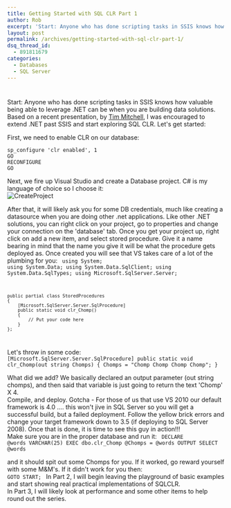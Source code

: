 ```yaml
---
title: Getting Started with SQL CLR Part 1
author: Rob
excerpt: 'Start: Anyone who has done scripting tasks in SSIS knows how valuable being able to leverage .NET can be when you are building data solutions. Based on a presentation I saw, by Tim Mitchell, I was encouraged to extend .NET past SSIS and start exploring SQL CLR.  Lets get started'
layout: post
permalink: /archives/getting-started-with-sql-clr-part-1/
dsq_thread_id:
  - 891811679
categories:
  - Databases
  - SQL Server
---
```

# 

Start: Anyone who has done scripting tasks in SSIS knows how valuable being able to leverage .NET can be when you are building data solutions. Based on a recent presentation, by [Tim Mitchell][1], I was encouraged to extend .NET past SSIS and start exploring SQL CLR. Let's get started:

 [1]: http://www.timmitchell.net/

First, we need to enable CLR on our database:

    sp_configure 'clr enabled', 1
    GO
    RECONFIGURE
    GO
    

Next, we fire up Visual Studio and create a Database project. C# is my language of choice so I choose it:  
![CreateProject][2]

 [2]: http://images.datachomp.com/sqlserver/sqlclr/CreateProject.jpg

After that, it will likely ask you for some DB credentials, much like creating a datasource when you are doing other .net applications. Like other .NET solutions, you can right click on your project, go to properties and change your connection on the 'database' tab. Once you get your project up, right click on add a new item, and select stored procedure. Give it a name bearing in mind that the name you give it will be what the procedure gets deployed as. Once created you will see that VS takes care of a lot of the plumbing for you:
<code>
	using System;
	using System.Data;
	using System.Data.SqlClient;
	using System.Data.SqlTypes;
	using Microsoft.SqlServer.Server;


	public partial class StoredProcedures
	{
		[Microsoft.SqlServer.Server.SqlProcedure]
		public static void clr_Chomp()
		{
			// Put your code here
		}
	};
</code>

Let's throw in some code:
<code>
	[Microsoft.SqlServer.Server.SqlProcedure]
		public static void clr_Chomp(out string Chomps)
		{
			Chomps = "Chomp Chomp Chomp Chomp";
		}
</code>

What did we add? We basically declared an output parameter (out string chomps), and then said that variable is just going to return the text 'Chomp' X 4.  
Compile, and deploy. Gotcha - For those of us that use VS 2010 our default framework is 4.0 .... this won't jive in SQL Server so you will get a successful build, but a failed deployment. Follow the yellow brick errors and change your target framework down to 3.5 (if deploying to SQL Server 2008). Once that is done, it is time to see this guy in action!!!  
Make sure you are in the proper database and run it:
<code>
	DECLARE @words VARCHAR(25)
	EXEC dbo.clr_Chomp @Chomps = @words OUTPUT
	SELECT @words
</code>

and it should spit out some Chomps for you. If it worked, go reward yourself with some M&M's. If it didn't work for you then:
<code>
    GOTO START;
</code>
In Part 2, I will begin leaving the playground of basic examples and start showing real practical implementations of SQLCLR.  
In Part 3, I will likely look at performance and some other items to help round out the series.